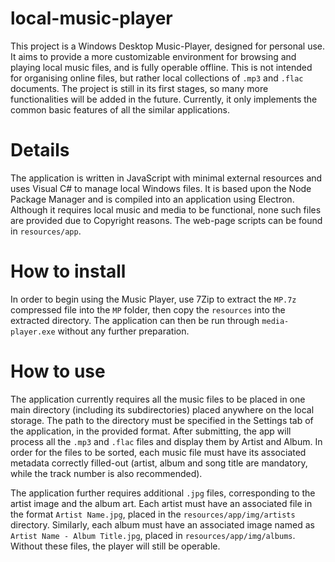 # local-music-player
 
This project is a Windows Desktop Music-Player, designed for personal use. It aims to provide a more customizable environment for browsing and playing local music files, and is fully operable offline. This is not intended for organising online files, but rather local collections of ```.mp3``` and ```.flac``` documents. The project is still in its first stages, so many more functionalities will be added in the future. Currently, it only implements the common basic features of all the similar applications.

# Details

The application is written in JavaScript with minimal external resources and uses Visual C# to manage local Windows files. It is based upon the Node Package Manager and is compiled into an application using Electron. Although it requires local music and media to be functional, none such files are provided due to Copyright reasons. The web-page scripts can be found in ```resources/app```.

# How to install

In order to begin using the Music Player, use 7Zip to extract the ```MP.7z``` compressed file into the ```MP``` folder, then copy the ```resources``` into the extracted directory. The application can then be run through ```media-player.exe``` without any further preparation.

# How to use

The application currently requires all the music files to be placed in one main directory (including its subdirectories) placed anywhere on the local storage. The path to the directory must be specified in the Settings tab of the application, in the provided format. After submitting, the app will process all the ```.mp3``` and ```.flac``` files and display them by Artist and Album. In order for the files to be sorted, each music file must have its associated metadata correctly filled-out (artist, album and song title are mandatory, while the track number is also recommended).

The application further requires additional ```.jpg``` files, corresponding to the artist image and the album art. Each artist must have an associated file in the format ```Artist Name.jpg```, placed in the ```resources/app/img/artists``` directory. Similarly, each album must have an associated image named as ```Artist Name - Album Title.jpg```, placed in ```resources/app/img/albums```. Without these files, the player will still be operable.
